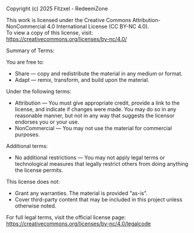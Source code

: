 Copyright (c) 2025 Fitzxel - RedeemZone

This work is licensed under the Creative Commons Attribution-NonCommercial 4.0 International License (CC BY-NC 4.0).  
To view a copy of this license, visit: https://creativecommons.org/licenses/by-nc/4.0/

Summary of Terms:

You are free to:
- Share — copy and redistribute the material in any medium or format.
- Adapt — remix, transform, and build upon the material.

Under the following terms:
- Attribution — You must give appropriate credit, provide a link to the license, and indicate if changes were made. You may do so in any reasonable manner, but not in any way that suggests the licensor endorses you or your use.
- NonCommercial — You may not use the material for commercial purposes.

Additional terms:
- No additional restrictions — You may not apply legal terms or technological measures that legally restrict others from doing anything the license permits.

This license does not:
- Grant any warranties. The material is provided "as-is".
- Cover third-party content that may be included in this project unless otherwise noted.

For full legal terms, visit the official license page:  
https://creativecommons.org/licenses/by-nc/4.0/legalcode

